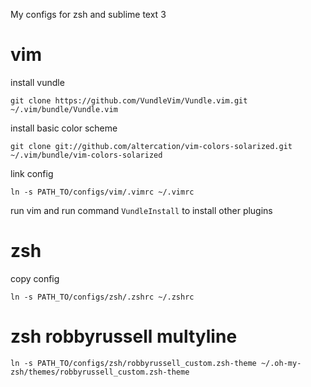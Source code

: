 My configs for zsh and sublime text 3

# vim

install vundle
```
git clone https://github.com/VundleVim/Vundle.vim.git ~/.vim/bundle/Vundle.vim
```
install basic color scheme
```
git clone git://github.com/altercation/vim-colors-solarized.git ~/.vim/bundle/vim-colors-solarized
```
link config
```
ln -s PATH_TO/configs/vim/.vimrc ~/.vimrc
```
run vim and run command `VundleInstall` to install other plugins

# zsh

copy config
```
ln -s PATH_TO/configs/zsh/.zshrc ~/.zshrc
```

# zsh robbyrussell multyline
```
ln -s PATH_TO/configs/zsh/robbyrussell_custom.zsh-theme ~/.oh-my-zsh/themes/robbyrussell_custom.zsh-theme
```

